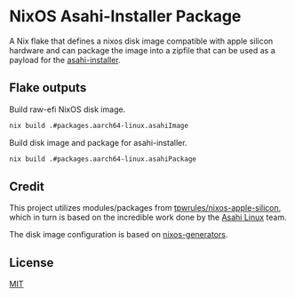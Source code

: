 # NixOS Asahi-Installer Package

A Nix flake that defines a nixos disk image compatible with apple silicon hardware and
can package the image into a zipfile that can be used as a payload for the [asahi-installer](https://github.com/asahilinux/asahi-installer).

## Flake outputs

Build raw-efi NixOS disk image.
```bash
nix build .#packages.aarch64-linux.asahiImage
```

Build disk image and package for asahi-installer.
```bash
nix build .#packages.aarch64-linux.asahiPackage
```

## Credit

This project utilizes modules/packages from [tpwrules/nixos-apple-silicon](https://github.com/tpwrules/nixos-apple-silicon),
which in turn is based on the incredible work done by the [Asahi Linux](https://github.com/asahilinux) team.

The disk image configuration is based on [nixos-generators](https://github.com/nix-community/nixos-generators).

## License

[MIT](https://choosealicense.com/licenses/mit/)
